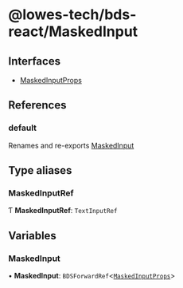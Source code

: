 # @lowes-tech/bds-react/MaskedInput

## Interfaces

- [MaskedInputProps](interfaces/MaskedInputProps.md)

## References

### default

Renames and re-exports [MaskedInput](README.md#maskedinput)

## Type aliases

### MaskedInputRef

Ƭ **MaskedInputRef**: `TextInputRef`

## Variables

### MaskedInput

• **MaskedInput**: `BDSForwardRef`<[`MaskedInputProps`](interfaces/MaskedInputProps.md)\>
